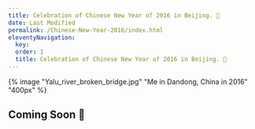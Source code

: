 ```yaml
---
title: Celebration of Chinese New Year of 2016 in Beijing. 🔏
date: Last Modified 
permalink: /Chinese-New-Year-2016/index.html
eleventyNavigation:
  key: 
  order: 1
  title: Celebration of Chinese New Year of 2016 in Beijing. 🔏
---
```

{% image "Yalu_river_broken_bridge.jpg" "Me in Dandong, China in 2016" "400px" %}
## Coming Soon 🔏
